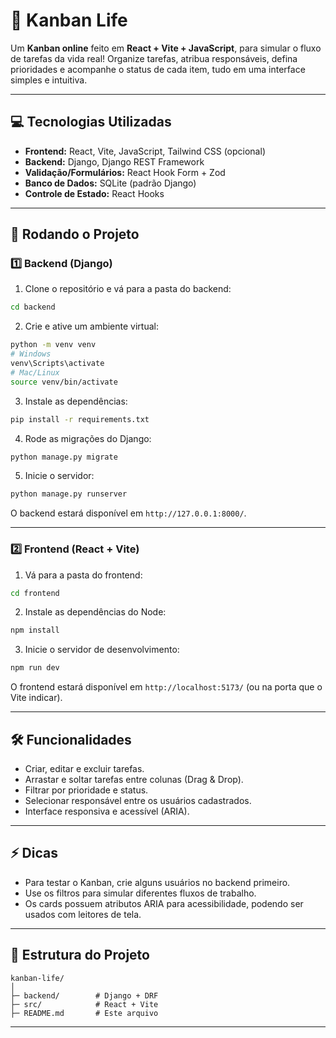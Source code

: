 # 📝 Kanban Life

Um **Kanban online** feito em **React + Vite + JavaScript**, para simular o fluxo de tarefas da vida real!
Organize tarefas, atribua responsáveis, defina prioridades e acompanhe o status de cada item, tudo em uma interface simples e intuitiva.

---

## 💻 Tecnologias Utilizadas

* **Frontend:** React, Vite, JavaScript, Tailwind CSS (opcional)
* **Backend:** Django, Django REST Framework
* **Validação/Formulários:** React Hook Form + Zod
* **Banco de Dados:** SQLite (padrão Django)
* **Controle de Estado:** React Hooks

---

## 🚀 Rodando o Projeto

### 1️⃣ Backend (Django)

1. Clone o repositório e vá para a pasta do backend:

```bash
cd backend
```

2. Crie e ative um ambiente virtual:

```bash
python -m venv venv
# Windows
venv\Scripts\activate
# Mac/Linux
source venv/bin/activate
```

3. Instale as dependências:

```bash
pip install -r requirements.txt
```

4. Rode as migrações do Django:

```bash
python manage.py migrate
```

5. Inicie o servidor:

```bash
python manage.py runserver
```

O backend estará disponível em `http://127.0.0.1:8000/`.

---

### 2️⃣ Frontend (React + Vite)

1. Vá para a pasta do frontend:

```bash
cd frontend
```

2. Instale as dependências do Node:

```bash
npm install
```

3. Inicie o servidor de desenvolvimento:

```bash
npm run dev
```

O frontend estará disponível em `http://localhost:5173/` (ou na porta que o Vite indicar).

---

## 🛠️ Funcionalidades

* Criar, editar e excluir tarefas.
* Arrastar e soltar tarefas entre colunas (Drag & Drop).
* Filtrar por prioridade e status.
* Selecionar responsável entre os usuários cadastrados.
* Interface responsiva e acessível (ARIA).

---

## ⚡ Dicas

* Para testar o Kanban, crie alguns usuários no backend primeiro.
* Use os filtros para simular diferentes fluxos de trabalho.
* Os cards possuem atributos ARIA para acessibilidade, podendo ser usados com leitores de tela.

---

## 📂 Estrutura do Projeto

```
kanban-life/
│
├─ backend/        # Django + DRF
├─ src/            # React + Vite
├─ README.md       # Este arquivo
```

---

